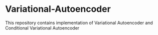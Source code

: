 # Variational-Autoencoder
This repository contains implementation of Variational Autoencoder and Conditional Variational Autoencoder

